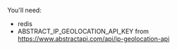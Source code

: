 You'll need:
- redis
- ABSTRACT_IP_GEOLOCATION_API_KEY from https://www.abstractapi.com/api/ip-geolocation-api
